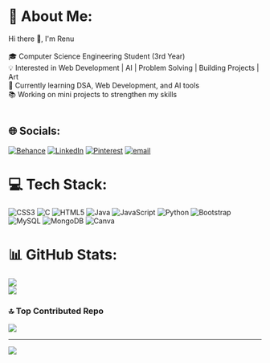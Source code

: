 # 💫 About Me:
Hi there 👋, I'm Renu<br><br>🎓 Computer Science Engineering Student (3rd Year)<br>💡 Interested in Web Development | AI | Problem Solving | Building Projects | Art <br>🚀 Currently learning DSA, Web Development, and AI tools<br>📚 Working on mini projects to strengthen my skills<br><br>


## 🌐 Socials:
[![Behance](https://img.shields.io/badge/Behance-1769ff?logo=behance&logoColor=white)](https://behance.net/https://www.behance.net/renukg) [![LinkedIn](https://img.shields.io/badge/LinkedIn-%230077B5.svg?logo=linkedin&logoColor=white)](https://linkedin.com/in/linkedin.com/in/renu-k-g-9aaa152a6) [![Pinterest](https://img.shields.io/badge/Pinterest-%23E60023.svg?logo=Pinterest&logoColor=white)](https://pinterest.com/https://in.pinterest.com/renukg1/) [![email](https://img.shields.io/badge/Email-D14836?logo=gmail&logoColor=white)](mailto:kgrenu1@gmail.com) 

# 💻 Tech Stack:
![CSS3](https://img.shields.io/badge/css3-%231572B6.svg?style=for-the-badge&logo=css3&logoColor=white) ![C](https://img.shields.io/badge/c-%2300599C.svg?style=for-the-badge&logo=c&logoColor=white) ![HTML5](https://img.shields.io/badge/html5-%23E34F26.svg?style=for-the-badge&logo=html5&logoColor=white) ![Java](https://img.shields.io/badge/java-%23ED8B00.svg?style=for-the-badge&logo=openjdk&logoColor=white) ![JavaScript](https://img.shields.io/badge/javascript-%23323330.svg?style=for-the-badge&logo=javascript&logoColor=%23F7DF1E) ![Python](https://img.shields.io/badge/python-3670A0?style=for-the-badge&logo=python&logoColor=ffdd54) ![Bootstrap](https://img.shields.io/badge/bootstrap-%238511FA.svg?style=for-the-badge&logo=bootstrap&logoColor=white) ![MySQL](https://img.shields.io/badge/mysql-4479A1.svg?style=for-the-badge&logo=mysql&logoColor=white) ![MongoDB](https://img.shields.io/badge/MongoDB-%234ea94b.svg?style=for-the-badge&logo=mongodb&logoColor=white) ![Canva](https://img.shields.io/badge/Canva-%2300C4CC.svg?style=for-the-badge&logo=Canva&logoColor=white)
# 📊 GitHub Stats:
![](https://nirzak-streak-stats.vercel.app/?user=renu-kg&theme=transparent&hide_border=false)<br/>
![](https://github-readme-stats.vercel.app/api/top-langs/?username=renu-kg&theme=transparent&hide_border=false&include_all_commits=false&count_private=false&layout=compact)

### 🔝 Top Contributed Repo
![](https://github-contributor-stats.vercel.app/api?username=renu-kg&limit=5&theme=dark&combine_all_yearly_contributions=true)

---
[![](https://visitcount.itsvg.in/api?id=renu-kg&icon=3&color=0)](https://visitcount.itsvg.in)
